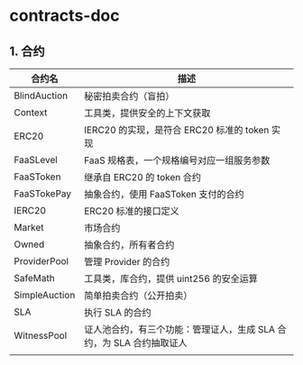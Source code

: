 # contracts-doc

## 1. 合约

| 合约名        | 描述                                                         |
| ------------- | ------------------------------------------------------------ |
| BlindAuction  | 秘密拍卖合约（盲拍）                                         |
| Context       | 工具类，提供安全的上下文获取                                 |
| ERC20         | IERC20 的实现，是符合 ERC20 标准的 token 实现                |
| FaaSLevel     | FaaS 规格表，一个规格编号对应一组服务参数                    |
| FaaSToken     | 继承自 ERC20 的 token 合约                                   |
| FaaSTokePay   | 抽象合约，使用 FaaSToken 支付的合约                          |
| IERC20        | ERC20 标准的接口定义                                         |
| Market        | 市场合约                                                     |
| Owned         | 抽象合约，所有者合约                                         |
| ProviderPool  | 管理 Provider 的合约                                         |
| SafeMath      | 工具类，库合约，提供 uint256 的安全运算                      |
| SimpleAuction | 简单拍卖合约（公开拍卖）                                     |
| SLA           | 执行 SLA  的合约                                             |
| WitnessPool   | 证人池合约，有三个功能：管理证人，生成 SLA 合约，为 SLA 合约抽取证人 |
|               |                                                              |



